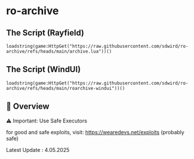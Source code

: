 # ro-archive

## The Script (Rayfield)

```
loadstring(game:HttpGet("https://raw.githubusercontent.com/sdwird/ro-archive/refs/heads/main/archive.lua"))()
```

## The Script (WindUI)

```
loadstring(game:HttpGet("https://raw.githubusercontent.com/sdwird/ro-archive/refs/heads/main/roarchive-windui"))()
```
## 📜 Overview
⚠️ Important: Use Safe Executors



for good and safe exploits, visit: https://wearedevs.net/exploits (probably safe)


Latest Update : 4.05.2025

